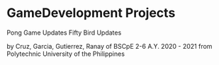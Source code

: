 # GameDevelopment Projects
Pong Game Updates
Fifty Bird Updates

by Cruz, Garcia, Gutierrez, Ranay of BSCpE 2-6 A.Y. 2020 - 2021 from Polytechnic University of the Philippines 
